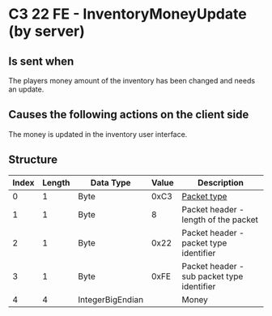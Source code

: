 # C3 22 FE - InventoryMoneyUpdate (by server)

## Is sent when

The players money amount of the inventory has been changed and needs an update.

## Causes the following actions on the client side

The money is updated in the inventory user interface.

## Structure

| Index | Length | Data Type | Value | Description |
|-------|--------|-----------|-------|-------------|
| 0 | 1 |   Byte   | 0xC3  | [Packet type](PacketTypes.md) |
| 1 | 1 |    Byte   |   8   | Packet header - length of the packet |
| 2 | 1 |    Byte   | 0x22  | Packet header - packet type identifier |
| 3 | 1 |    Byte   | 0xFE  | Packet header - sub packet type identifier |
| 4 | 4 | IntegerBigEndian |  | Money |